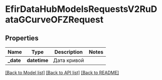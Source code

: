 # EfirDataHubModelsRequestsV2RuDataGCurveOFZRequest

## Properties
Name | Type | Description | Notes
------------ | ------------- | ------------- | -------------
**_date** | **datetime** | Дата кривой | 

[[Back to Model list]](../README.md#documentation-for-models) [[Back to API list]](../README.md#documentation-for-api-endpoints) [[Back to README]](../README.md)

